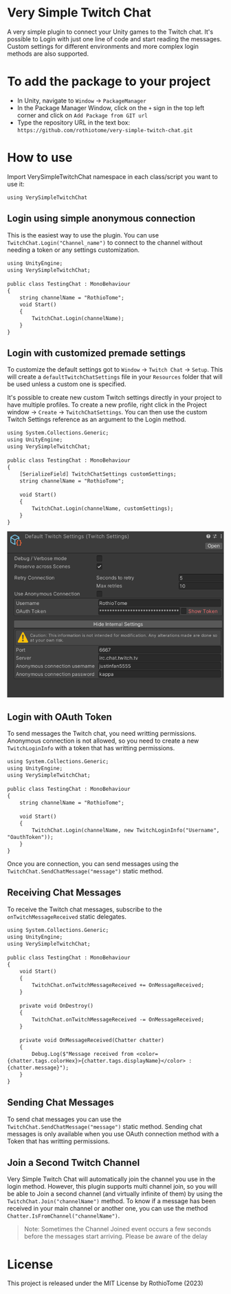# Very Simple Twitch Chat
A very simple plugin to connect your Unity games to the Twitch chat. It's possible to Login with just one line of code and start reading the messages. Custom settings for different environments and more complex login methods are also supported.

# To add the package to your project
* In Unity, navigate to `Window` -> `PackageManager`
* In the Package Manager Window, click on the `+` sign in the top left corner and click on `Add Package from GIT url`
* Type the repository URL in the text box: `https://github.com/rothiotome/very-simple-twitch-chat.git`

# How to use
Import VerySimpleTwitchChat namespace in each class/script you want to use it:
```CSharp
using VerySimpleTwitchChat
```

## Login using simple anonymous connection
This is the easiest way to use the plugin. You can use ``TwitchChat.Login("Channel_name")`` to connect to the channel without needing  a token or any settings customization.

```CSharp
using UnityEngine;
using VerySimpleTwitchChat;

public class TestingChat : MonoBehaviour
{
    string channelName = "RothioTome";
    void Start()
    {
        TwitchChat.Login(channelName);
    }
}
```

## Login with customized premade settings
To customize the default settings got  to ``Window`` -> ``Twitch Chat`` -> ``Setup``. This will create a ``defaultTwitchChatSettings`` file in your ``Resources`` folder that will be used unless a custom one is specified. 

It's possible to create new custom Twitch settings directly in your project to have multiple profiles. To create a new profile, right click in the Project window -> ``Create`` -> ``TwitchChatSettings``. You can then use the custom Twitch Settings reference as an argument to the Login method.

```CSharp
using System.Collections.Generic;
using UnityEngine;
using VerySimpleTwitchChat;

public class TestingChat : MonoBehaviour
{
    [SerializeField] TwitchChatSettings customSettings;
    string channelName = "RothioTome";

    void Start()
    {
        TwitchChat.Login(channelName, customSettings);
    }
}
```

![Chat Settings](readme-screenshot.png)

## Login with OAuth Token
To send messages the Twitch chat, you need writting permissions. Anonymous connection is not allowed, so you need to create a new ``TwitchLoginInfo`` with a token that has writting permissions.

```CSharp
using System.Collections.Generic;
using UnityEngine;
using VerySimpleTwitchChat;

public class TestingChat : MonoBehaviour
{
    string channelName = "RothioTome";

    void Start()
    {
        TwitchChat.Login(channelName, new TwitchLoginInfo("Username", "OauthToken"));
    }
}
```
Once you are connection, you can send messages using the ``TwitchChat.SendChatMessage("message")`` static method.

## Receiving Chat Messages
To receive the Twitch chat messages, subscribe to the `onTwitchMessageReceived` static delegates.

```CSharp
using System.Collections.Generic;
using UnityEngine;
using VerySimpleTwitchChat;

public class TestingChat : MonoBehaviour
{
    void Start()
    {
        TwitchChat.onTwitchMessageReceived += OnMessageReceived;
    }

    private void OnDestroy()
    {
        TwitchChat.onTwitchMessageReceived -= OnMessageReceived;
    }

    private void OnMessageReceived(Chatter chatter)
    {
        Debug.Log($"Message received from <color={chatter.tags.colorHex}>{chatter.tags.displayName}</color> : {chatter.message}");
    }
}
```

## Sending Chat Messages
To send chat messages you can use the ``TwitchChat.SendChatMessage("message")`` static method. Sending chat messages is only available when you use OAuth connection method with a Token that has writting permissions.

## Join a Second Twitch Channel
Very Simple Twitch Chat will automatically join the channel you use in the login method. However, this plugin supports multi channel join, so you will be able to Join a second channel (and virtually infinite of them) by using the ``TwitchChat.Join("channelName")`` method. To know if a message has been received in your main channel or another one, you can use the method ```Chatter.IsFromChannel("channelName")```.

> Note: Sometimes the Channel Joined event occurs a few seconds before the messages start arriving. Please be aware of the delay

# License
This project is released under the MIT License by RothioTome (2023)